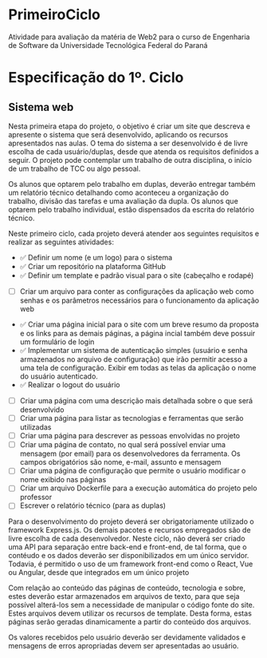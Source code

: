 # PrimeiroCiclo
Atividade para avaliação da matéria de Web2 para o curso de Engenharia de Software da Universidade Tecnológica Federal do Paraná

# Especificação do 1º. Ciclo
## Sistema web

Nesta primeira etapa do projeto, o objetivo é criar um site que descreva e apresente o
sistema que será desenvolvido, aplicando os recursos apresentados nas aulas. O tema
do sistema a ser desenvolvido é de livre escolha de cada usuário/duplas, desde que
atenda os requisitos definidos a seguir. O projeto pode contemplar um trabalho de outra
disciplina, o início de um trabalho de TCC ou algo pessoal.

Os alunos que optarem pelo trabalho em duplas, deverão entregar também um relatório
técnico detalhando como aconteceu a organização do trabalho, divisão das tarefas e
uma avaliação da dupla. Os alunos que optarem pelo trabalho individual, estão
dispensados da escrita do relatório técnico.

Neste primeiro ciclo, cada projeto deverá atender aos seguintes requisitos e realizar as
seguintes atividades:

 - ✅ Definir um nome (e um logo) para o sistema
 - ✅ Criar um repositório na plataforma GitHub
 - ✅ Definir um template e padrão visual para o site (cabeçalho e rodapé)
 - [ ] Criar um arquivo para conter as configurações da aplicação web como senhas e
os parâmetros necessários para o funcionamento da aplicação web
 - ✅ Criar uma página inicial para o site com um breve resumo da proposta e os links
para as demais páginas, a página incial também deve possuir um formulário de
login
 - ✅ Implementar um sistema de autenticação simples (usuário e senha
armazenados no arquivo de configuração) que irão permitir acesso a uma tela
de configuração. Exibir em todas as telas da aplicação o nome do usuário
autenticado.
 - ✅ Realizar o logout do usuário
 - [ ] Criar uma página com uma descrição mais detalhada sobre o que será
desenvolvido
 - [ ] Criar uma página para listar as tecnologias e ferramentas que serão utilizadas
 - [ ] Criar uma página para descrever as pessoas envolvidas no projeto
 - [ ] Criar uma página de contato, no qual será possível enviar uma mensagem (por
email) para os desenvolvedores da ferramenta. Os campos obrigatórios são
nome, e-mail, assunto e mensagem
 - [ ] Criar uma página de configuração que permite o usuário modificar o nome
exibido nas páginas
 - [ ] Criar um arquivo Dockerfile para a execução automática do projeto pelo
professor
 - [ ] Escrever o relatório técnico (para as duplas)

Para o desenvolvimento do projeto deverá ser obrigatoriamente utilizado o framework
Express.js. Os demais pacotes e recursos empregados são de livre escolha de cada
desenvolvedor. Neste ciclo, não deverá ser criado uma API para separação entre
back-end e front-end, de tal forma, que o contéudo e os dados deverão ser
disponibilizados em um único servidor. Todavia, é permitido o uso de um framework
front-end como o React, Vue ou Angular, desde que integrados em um único projeto

Com relação ao conteúdo das páginas de conteúdo, tecnologia e sobre, estes
deverão estar armazenados em arquivos de texto, para que seja possível alterá-los
sem a necessidade de manipular o código fonte do site. Estes arquivos devem utilizar
os recursos de template. Desta forma, estas páginas serão geradas dinamicamente a
partir do conteúdo dos arquivos.

Os valores recebidos pelo usuário deverão ser devidamente validados e mensagens de
erros apropriadas devem ser apresentadas ao usuário.

